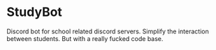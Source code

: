 # StudyBot
Discord bot for school related discord servers. Simplify the interaction between students.
But with a really fucked code base.
